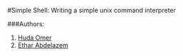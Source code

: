 #Simple Shell:
Writing a simple unix command interpreter

###Authors:
1. [Huda Omer](https://github.com/HudaOmer)
2. [Ethar Abdelazem](https://github.com/etharabdelazeem)

